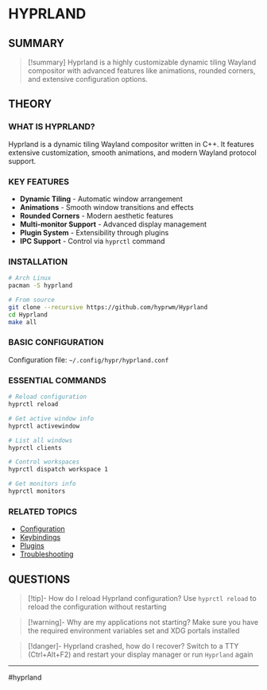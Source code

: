 # HYPRLAND

## SUMMARY
> [!summary]
> Hyprland is a highly customizable dynamic tiling Wayland compositor with advanced features like animations, rounded corners, and extensive configuration options.

## THEORY

### WHAT IS HYPRLAND?
Hyprland is a dynamic tiling Wayland compositor written in C++. It features extensive customization, smooth animations, and modern Wayland protocol support.

### KEY FEATURES
- **Dynamic Tiling** - Automatic window arrangement
- **Animations** - Smooth window transitions and effects
- **Rounded Corners** - Modern aesthetic features
- **Multi-monitor Support** - Advanced display management
- **Plugin System** - Extensibility through plugins
- **IPC Support** - Control via `hyprctl` command

### INSTALLATION
```bash
# Arch Linux
pacman -S hyprland

# From source
git clone --recursive https://github.com/hyprwm/Hyprland
cd Hyprland
make all
```

### BASIC CONFIGURATION
Configuration file: `~/.config/hypr/hyprland.conf`

### ESSENTIAL COMMANDS
```bash
# Reload configuration
hyprctl reload

# Get active window info
hyprctl activewindow

# List all windows
hyprctl clients

# Control workspaces
hyprctl dispatch workspace 1

# Get monitors info
hyprctl monitors
```

### RELATED TOPICS
- [Configuration](hyprland_config.md)
- [Keybindings](hyprland_keybindings.md)
- [Plugins](hyprland_plugins.md)
- [Troubleshooting](hyprland_troubleshooting.md)

## QUESTIONS

> [!tip]- How do I reload Hyprland configuration?
> Use `hyprctl reload` to reload the configuration without restarting

> [!warning]- Why are my applications not starting?
> Make sure you have the required environment variables set and XDG portals installed

> [!danger]- Hyprland crashed, how do I recover?
> Switch to a TTY (Ctrl+Alt+F2) and restart your display manager or run `Hyprland` again

- - -
#hyprland